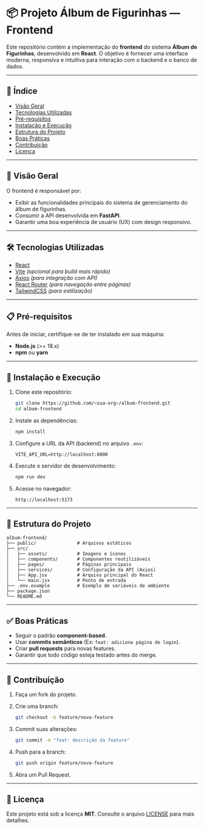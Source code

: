 # 📦 Projeto Álbum de Figurinhas — Frontend

Este repositório contém a implementação do **frontend** do sistema **Álbum de Figurinhas**, desenvolvido em **React**.
O objetivo é fornecer uma interface moderna, responsiva e intuitiva para interação com o backend e o banco de dados.

---

## 📑 Índice

* [Visão Geral](#visão-geral)
* [Tecnologias Utilizadas](#tecnologias-utilizadas)
* [Pré-requisitos](#pré-requisitos)
* [Instalação e Execução](#instalação-e-execução)
* [Estrutura do Projeto](#estrutura-do-projeto)
* [Boas Práticas](#boas-práticas)
* [Contribuição](#contribuição)
* [Licença](#licença)

---

## 🔎 Visão Geral

O frontend é responsável por:

* Exibir as funcionalidades principais do sistema de gerenciamento do álbum de figurinhas.
* Consumir a API desenvolvida em **FastAPI**.
* Garantir uma boa experiência de usuário (UX) com design responsivo.

---

## 🛠 Tecnologias Utilizadas

* [React](https://react.dev/)
* [Vite](https://vitejs.dev/) *(opcional para build mais rápido)*
* [Axios](https://axios-http.com/) *(para integração com API)*
* [React Router](https://reactrouter.com/) *(para navegação entre páginas)*
* [TailwindCSS](https://tailwindcss.com/) *(para estilização)*

---

## 📋 Pré-requisitos

Antes de iniciar, certifique-se de ter instalado em sua máquina:

* **Node.js** (>= 18.x)
* **npm** ou **yarn**

---

## 🚀 Instalação e Execução

1. Clone este repositório:

   ```bash
   git clone https://github.com/<sua-org>/album-frontend.git
   cd album-frontend
   ```

2. Instale as dependências:

   ```bash
   npm install
   ```

3. Configure a URL da API (backend) no arquivo `.env`:

   ```env
   VITE_API_URL=http://localhost:8000
   ```

4. Execute o servidor de desenvolvimento:

   ```bash
   npm run dev
   ```

5. Acesse no navegador:

   ```
   http://localhost:5173
   ```

---

## 📂 Estrutura do Projeto

```
album-frontend/
├── public/               # Arquivos estáticos
├── src/
│   ├── assets/           # Imagens e ícones
│   ├── components/       # Componentes reutilizáveis
│   ├── pages/            # Páginas principais
│   ├── services/         # Configuração da API (Axios)
│   ├── App.jsx           # Arquivo principal do React
│   └── main.jsx          # Ponto de entrada
├── .env.example          # Exemplo de variáveis de ambiente
├── package.json
└── README.md
```

---

## ✅ Boas Práticas

* Seguir o padrão **component-based**.
* Usar **commits semânticos** (Ex: `feat: adiciona página de login`).
* Criar **pull requests** para novas features.
* Garantir que todo código esteja testado antes do merge.

---

## 🤝 Contribuição

1. Faça um fork do projeto.
2. Crie uma branch:

   ```bash
   git checkout -b feature/nova-feature
   ```
3. Commit suas alterações:

   ```bash
   git commit -m "feat: descrição da feature"
   ```
4. Push para a branch:

   ```bash
   git push origin feature/nova-feature
   ```
5. Abra um Pull Request.

---

## 📜 Licença

Este projeto está sob a licença **MIT**. Consulte o arquivo [LICENSE](LICENSE) para mais detalhes.

